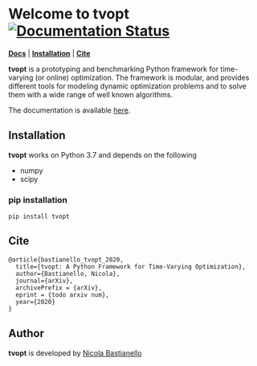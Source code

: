 # Welcome to **tvopt** [![Documentation Status](https://readthedocs.org/projects/tvopt/badge/?version=latest)](https://tvopt.readthedocs.io/en/latest/?badge=latest)
[**Docs**](https://tvopt.readthedocs.io/en/latest/)
| [**Installation**](#installation)
| [**Cite**](#cite)

**tvopt** is a prototyping and benchmarking Python framework for time-varying (or online) optimization. The framework is modular,
and provides different tools for modeling dynamic optimization problems and to solve them with a wide range of well known
algorithms.

The documentation is available [here](https://tvopt.readthedocs.io/en/latest/).
 

## Installation
**tvopt** works on Python 3.7 and depends on the following

* numpy
* scipy

### pip installation
```
pip install tvopt
```

## Cite

```
@article{bastianello_tvopt_2020,
  title={tvopt: A Python Framework for Time-Varying Optimization},
  author={Bastianello, Nicola},
  journal={arXiv},
  archivePrefix = {arXiv},
  eprint = {todo arxiv num},
  year={2020}
}
```

## Author
**tvopt** is developed by
[Nicola Bastianello](https://nicola-bastianello.github.io)
